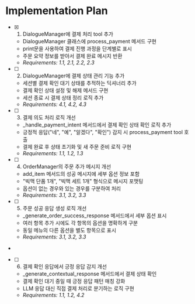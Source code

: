 # Implementation Plan

- [x] 1. DialogueManager에 결제 처리 tool 추가





  - DialogueManager 클래스에 process_payment 메서드 구현
  - print문을 사용하여 결제 진행 과정을 단계별로 표시
  - 주문 요약 정보를 받아서 결제 완료 메시지 반환
  - _Requirements: 1.1, 2.1, 2.2, 2.3_

- [ ] 2. DialogueManager에 결제 상태 관리 기능 추가




  - 세션별 결제 확인 대기 상태를 추적하는 딕셔너리 추가
  - 결제 확인 상태 설정 및 해제 메서드 구현
  - 세션 종료 시 결제 상태 정리 로직 추가
  - _Requirements: 4.1, 4.2, 4.3_

- [ ] 3. 결제 의도 처리 로직 개선




  - _handle_payment_intent 메서드에서 결제 확인 상태 확인 로직 추가
  - 긍정적 응답("네", "예", "알겠다", "확인") 감지 시 process_payment tool 호출
  - 결제 완료 후 상태 초기화 및 새 주문 준비 로직 구현
  - _Requirements: 1.1, 1.2, 1.3_

- [ ] 4. OrderManager의 주문 추가 메시지 개선




  - add_item 메서드의 성공 메시지에 세부 옵션 정보 포함
  - "빅맥 단품 1개", "빅맥 세트 1개" 형식으로 메시지 포맷팅
  - 옵션이 없는 경우와 있는 경우를 구분하여 처리
  - _Requirements: 3.1, 3.2, 3.3_

- [ ] 5. 주문 성공 응답 생성 로직 개선




  - _generate_order_success_response 메서드에서 세부 옵션 표시
  - 여러 항목 추가 시에도 각 항목의 옵션을 명확하게 구분
  - 동일 메뉴의 다른 옵션을 별도 항목으로 표시
  - _Requirements: 3.1, 3.2, 3.3_
-

- [ ] 6. 결제 확인 응답에서 긍정 응답 감지 개선



  - _generate_contextual_response 메서드에서 결제 상태 확인
  - 결제 확인 대기 중일 때 긍정 응답 패턴 매칭 강화
  - LLM 응답 대신 직접 결제 처리로 분기하는 로직 구현
  - _Requirements: 1.1, 1.2, 4.2_